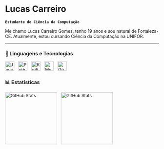 # Lucas Carreiro

**`Estudante de Ciência da Computação`**

Me chamo Lucas Carreiro Gomes, tenho 19 anos e sou natural de Fortaleza-CE. Atualmente, estou cursando Ciência da Computação na UNIFOR.

---

### 🤖 Linguagens e Tecnologias

<img 
    align="left" 
    alt="Java"
    title="Java" 
    width="30px" 
    style="padding-right: 10px;"
    src="https://cdn.jsdelivr.net/gh/devicons/devicon@latest/icons/java/java-original.svg"
    />
          
<img 
    align="left" 
    alt="Python" 
    title="Python"
    width="30px" 
    style="padding-right: 10px;" 
    src="https://cdn.jsdelivr.net/gh/devicons/devicon@latest/icons/python/python-original.svg" 
/>


  <img 
    align="left" 
    alt="Kotlin" 
    title="Kotlin"
    width="30px" 
    style="padding-right: 10px;" 
    src="https://cdn.jsdelivr.net/gh/devicons/devicon@latest/icons/kotlin/kotlin-original.svg" 
  />
          

<img
    align="left" 
    alt="MySQl" 
    title="MySQL"
    width="30px" 
    style="padding-right: 10px;" 
    src="https://cdn.jsdelivr.net/gh/devicons/devicon@latest/icons/mysql/mysql-original.svg" 
/>


<img 
    align="left" 
    alt="Godot" 
    title=""
    width="30px" 
    style="padding-right: 10px;" 
  src="https://cdn.jsdelivr.net/gh/devicons/devicon@latest/icons/godot/godot-original.svg" />
          
<br/>
<br/>

### 📊 Estatísticas

<p>
<img 
    align="left" 
    alt="GitHub Stats" 
    height="170" 
    style="padding-right: 10px;" 
    src="https://github-readme-stats.vercel.app/api?username=LucasCarreiro7&show_icons=true&theme=tokyonight&include_all_commits=true&locale=pt-br" 
  />

<img 
    align="left" 
    alt="GitHub Stats" 
    height="170" 
    src="https://github-readme-stats.vercel.app/api/top-langs/?username=LucasCarreiro7&theme=tokyonight&layout=compact&custom_title=Tecnologias&langs_count=9"
/>
</p>
